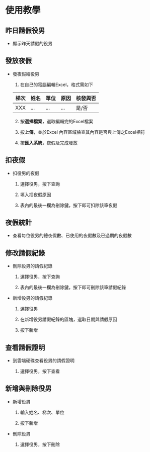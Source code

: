 # 使用教學

## 昨日請假役男

* 顯示昨天請假的役男

## 發放夜假

* 發夜假給役男

  1. 在自己的電腦編輯Excel，格式需如下

  | 梯次 | 姓名 | 單位 | 原因 | 核發與否 |
  | ---- | ---- | ---- | ---- | -------- |
  | XXX  | ...  | ...  | ...  | 是/否    |

  2. 按**選擇檔案**，選取編輯完的Excel檔案

  3. 按**上傳**，並於Excel 內容區域檢查其內容是否與上傳之Excel相符

  4. 按**匯入系統**，夜假及完成發放

## 扣夜假

* 扣役男的夜假

  1. 選擇役男，按下查詢

  2. 填入扣夜假原因

  3. 表內的最後一欄為刪除鍵，按下即可扣除該筆夜假

## 夜假統計


* 查看每位役男的總夜假數、已使用的夜假數及已過期的夜假數

## 修改請假紀錄


* 刪除役男的請假紀錄

  1. 選擇役男，按下查詢

  2. 表內的最後一欄為刪除鍵，按下即可刪除該筆請假紀錄

* 新增役男的請假紀錄

  1. 選擇役男

  2. 在新增役男請假紀錄的區塊，選取日期與請假原因

  3. 按下新增

## 查看請假證明

*  到雲端硬碟查看役男的請假證明

   1. 選擇役男，按下查看

## 新增與刪除役男

*  新增役男

   1. 輸入姓名、梯次、單位

   2. 按下新增

*  刪除役男

   1. 選擇役男，按下刪除